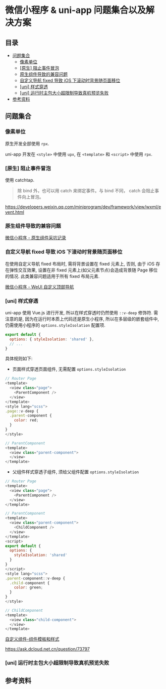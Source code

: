 <h1>微信小程序 & uni-app 问题集合以及解决方案</h1>

<h2>目录</h2>

- [问题集合](#问题集合)
  - [像素单位](#像素单位)
  - [[原生] 阻止事件冒泡](#原生-阻止事件冒泡)
  - [原生组件导致的兼容问题](#原生组件导致的兼容问题)
  - [自定义导航 fixed 导致 iOS 下滚动时背景随页面移位](#自定义导航-fixed-导致-ios-下滚动时背景随页面移位)
  - [[uni] 样式穿透](#uni-样式穿透)
  - [[uni] 运行时主包大小超限制导致真机预览失败](#uni-运行时主包大小超限制导致真机预览失败)
- [参考资料](#参考资料)

## 问题集合

### 像素单位

原生开发全部使用 `rpx`.

uni-app 开发在 `<style>` 中使用 `upx`, 在 `<template>` 和 `<script>` 中使用 `rpx`.

### [原生] 阻止事件冒泡

使用 catchtap. 

> 除 bind 外，也可以用 catch 来绑定事件。与 bind 不同， catch 会阻止事件向上冒泡。

https://developers.weixin.qq.com/miniprogram/dev/framework/view/wxml/event.html

### 原生组件导致的兼容问题

[微信小程序 - 原生组件采坑记录](http://jsoon.fun/JiaHua-Front-End-Coding-Guide/views/blog-miniprogram-native-component/blog-miniprogram-native-component.html)

### 自定义导航 fixed 导致 iOS 下滚动时背景随页面移位

在使用自定义导航 fixed 布局时, 需将背景设置在 fixed 元素上, 否则, 由于 iOS 存在弹性交互效果, 设置在非 fixed 元素上(如父元素节点)会造成背景随 Page 移位的情况. 此类兼容问题适用于所有 fixed 布局元素.

[微信小程序 - WeUI 自定义顶部导航](http://jsoon.fun/JiaHua-Front-End-Coding-Guide/views/blog-miniprogram-custom-navigation/blog-miniprogram-custom-navigation.html)

### [uni] 样式穿透

uni-app 使用 Vue.js 进行开发, 所以在样式穿透时仍然使用 `::v-deep` 修饰符. 需注意的是, 因为在运行时本质上代码还是原生小程序, 所以在多层级的嵌套组件中, 仍需使用小程序的 `options.styleIsolation` 配置项. 

```javascript
export default {  
  options: { styleIsolation: 'shared' },
  // ...
}
```

具体规则如下:

- 页面样式穿透页面组件, 无需配置 `options.styleIsolation`
```javascript
// Router Page
<template>
  <view class="page">
    <ParentComponent />
  </view>
</template>
<style lang="scss">
.page::v-deep {
  .parent-component {
    color: red;
  }
}
</style>

// ParentComponent
<template>
  <view class="parent-component">
  </view>
</template>
```
- 父组件样式穿透子组件, 须给父组件配置 `options.styleIsolation`
```javascript
// Router Page
<template>
  <view class="page">
    <ParentComponent />
  </view>
</template>

// ParentComponent
<template>
  <view class="parent-component">
    <ChildComponent />
  </view>
</template>
<script>
export default {
  options: {
    styleIsolation: 'shared'
  }
}
</script>
<style lang="scss">
.parent-component::v-deep {
  .child-component {
    color: green;
  }
}
</style>

// ChildComponent
<template>
  <view class="child-component">
  </view>
</template>
```

[自定义组件-组件模板和样式](https://developers.weixin.qq.com/miniprogram/dev/framework/custom-component/wxml-wxss.html#组件样式隔离)

https://ask.dcloud.net.cn/question/73797

### [uni] 运行时主包大小超限制导致真机预览失败



## 参考资料

